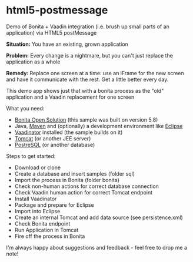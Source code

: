 html5-postmessage
=================

Demo of Bonita + Vaadin integration (i.e. brush up small parts of an application) via HTML5 postMessage

<b>Situation:</b> You have an existing, grown application

<b>Problem:</b> Every change is a nightmare, but you can't just replace the application as a whole

<b>Remedy: </b> Replace one screen at a time: use an iFrame for the new screen and have it communicate with the rest. Get a little better every day. 

This demo app shows just that with a bonita process as the "old" application and a Vaadin replacement for one screen

What you need: 
- [Bonita Open Solution](http://www.bonitasoft.org) (this sample was built on version 5.8)
- Java, [Maven](http://maven.apache.org) and (optionally) a development environment like [Eclipse](http://www.eclipse.org)
- [Vaadinator](https://github.com/akquinet/vaadinator) installed (the sample builds on it)
- [Tomcat](http://tomcat.apache.org/) (or another JEE server)
- [PostreSQL](http://postgresql.org/) (or another database)

Steps to get started:
- Download or clone
- Create a database and insert samples (folder sql)
- Import the process in Bonita (folder bonita)
- Check non-human actions for correct database connection
- Check Vaadin human action for correct Tomcat endpoint
- Install Vaadinator
- Package and prepare for Eclipse
- Import into Eclipse
- Create an internal Tomcat and add data source (see persistence.xml)
- Check Bonita endpoint
- Run Application in Tomcat
- Fire off the process in Bonita

I'm always happy about suggestions and feedback - feel free to drop me a note!